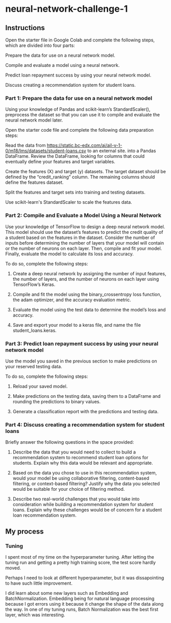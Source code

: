 # neural-network-challenge-1

## Instructions
Open the starter file in Google Colab and complete the following steps, which are divided into four parts:

Prepare the data for use on a neural network model.

Compile and evaluate a model using a neural network.

Predict loan repayment success by using your neural network model.

Discuss creating a recommendation system for student loans.

### Part 1: Prepare the data for use on a neural network model
Using your knowledge of Pandas and scikit-learn’s StandardScaler(), preprocess the dataset so that you can use it to compile and evaluate the neural network model later.

Open the starter code file and complete the following data preparation steps:

Read the data from https://static.bc-edx.com/ai/ail-v-1-0/m18/lms/datasets/student-loans.csv to an external site. into a Pandas DataFrame. Review the DataFrame, looking for columns that could eventually define your features and target variables.

Create the features (X) and target (y) datasets. The target dataset should be defined by the “credit_ranking” column. The remaining columns should define the features dataset.

Split the features and target sets into training and testing datasets.

Use scikit-learn's StandardScaler to scale the features data.

### Part 2: Compile and Evaluate a Model Using a Neural Network
Use your knowledge of TensorFlow to design a deep neural network model. This model should use the dataset’s features to predict the credit quality of a student based on the features in the dataset. Consider the number of inputs before determining the number of layers that your model will contain or the number of neurons on each layer. Then, compile and fit your model. Finally, evaluate the model to calculate its loss and accuracy.

To do so, complete the following steps:

1. Create a deep neural network by assigning the number of input features, the number of layers, and the number of neurons on each layer using TensorFlow’s Keras.

2. Compile and fit the model using the binary_crossentropy loss function, the adam optimizer, and the accuracy evaluation metric.

3. Evaluate the model using the test data to determine the model’s loss and accuracy.

4. Save and export your model to a keras file, and name the file student_loans.keras.

### Part 3: Predict loan repayment success by using your neural network model
Use the model you saved in the previous section to make predictions on your reserved testing data.

To do so, complete the following steps:

1. Reload your saved model.

2. Make predictions on the testing data, saving them to a DataFrame and rounding the predictions to binary values.

3. Generate a classification report with the predictions and testing data.

### Part 4: Discuss creating a recommendation system for student loans
Briefly answer the following questions in the space provided:

1. Describe the data that you would need to collect to build a recommendation system to recommend student loan options for students. Explain why this data would be relevant and appropriate.

2. Based on the data you chose to use in this recommendation system, would your model be using collaborative filtering, content-based filtering, or context-based filtering? Justify why the data you selected would be suitable for your choice of filtering method.

3. Describe two real-world challenges that you would take into consideration while building a recommendation system for student loans. Explain why these challenges would be of concern for a student loan recommendation system.


## My process

### Tuning
I spent most of my time on the hyperparameter tuning. After letting the tuning run and getting a pretty high training score, the test score hardly moved.

Perhaps I need to look at different hyperparameter, but it was dissapointing to have such little improvement.

I did learn about some new layers such as Embedding and BatchNormalization. Embedding being for natural language processing because I got errors using it because it change the shape of the data along the way. In one of my tuning runs, Batch Normalization was the best first layer, which was interesting.